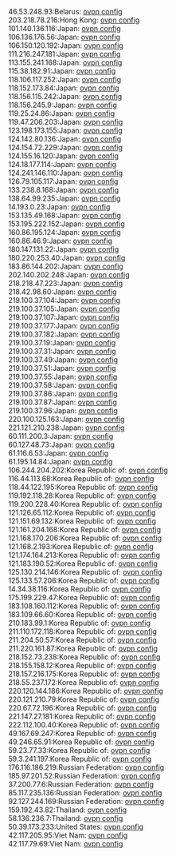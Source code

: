 46.53.248.93:Belarus: [ovpn config](vpn/46_53_248_93.ovpn)  
203.218.78.216:Hong Kong: [ovpn config](vpn/203_218_78_216.ovpn)  
101.140.136.116:Japan: [ovpn config](vpn/101_140_136_116.ovpn)  
106.136.176.56:Japan: [ovpn config](vpn/106_136_176_56.ovpn)  
106.150.120.192:Japan: [ovpn config](vpn/106_150_120_192.ovpn)  
111.216.247.181:Japan: [ovpn config](vpn/111_216_247_181.ovpn)  
113.155.241.168:Japan: [ovpn config](vpn/113_155_241_168.ovpn)  
115.38.182.91:Japan: [ovpn config](vpn/115_38_182_91.ovpn)  
118.106.117.252:Japan: [ovpn config](vpn/118_106_117_252.ovpn)  
118.152.173.84:Japan: [ovpn config](vpn/118_152_173_84.ovpn)  
118.156.115.242:Japan: [ovpn config](vpn/118_156_115_242.ovpn)  
118.156.245.9:Japan: [ovpn config](vpn/118_156_245_9.ovpn)  
119.25.24.86:Japan: [ovpn config](vpn/119_25_24_86.ovpn)  
119.47.206.203:Japan: [ovpn config](vpn/119_47_206_203.ovpn)  
123.198.173.155:Japan: [ovpn config](vpn/123_198_173_155.ovpn)  
124.142.80.136:Japan: [ovpn config](vpn/124_142_80_136.ovpn)  
124.154.72.229:Japan: [ovpn config](vpn/124_154_72_229.ovpn)  
124.155.16.120:Japan: [ovpn config](vpn/124_155_16_120.ovpn)  
124.18.177.114:Japan: [ovpn config](vpn/124_18_177_114.ovpn)  
124.241.146.110:Japan: [ovpn config](vpn/124_241_146_110.ovpn)  
126.79.105.117:Japan: [ovpn config](vpn/126_79_105_117.ovpn)  
133.238.8.168:Japan: [ovpn config](vpn/133_238_8_168.ovpn)  
138.64.99.235:Japan: [ovpn config](vpn/138_64_99_235.ovpn)  
14.193.0.23:Japan: [ovpn config](vpn/14_193_0_23.ovpn)  
153.135.49.168:Japan: [ovpn config](vpn/153_135_49_168.ovpn)  
153.195.222.152:Japan: [ovpn config](vpn/153_195_222_152.ovpn)  
160.86.195.124:Japan: [ovpn config](vpn/160_86_195_124.ovpn)  
160.86.46.9:Japan: [ovpn config](vpn/160_86_46_9.ovpn)  
180.147.131.22:Japan: [ovpn config](vpn/180_147_131_22.ovpn)  
180.220.253.40:Japan: [ovpn config](vpn/180_220_253_40.ovpn)  
183.86.144.202:Japan: [ovpn config](vpn/183_86_144_202.ovpn)  
202.140.202.248:Japan: [ovpn config](vpn/202_140_202_248.ovpn)  
218.218.47.223:Japan: [ovpn config](vpn/218_218_47_223.ovpn)  
218.42.98.60:Japan: [ovpn config](vpn/218_42_98_60.ovpn)  
219.100.37.104:Japan: [ovpn config](vpn/219_100_37_104.ovpn)  
219.100.37.105:Japan: [ovpn config](vpn/219_100_37_105.ovpn)  
219.100.37.107:Japan: [ovpn config](vpn/219_100_37_107.ovpn)  
219.100.37.177:Japan: [ovpn config](vpn/219_100_37_177.ovpn)  
219.100.37.182:Japan: [ovpn config](vpn/219_100_37_182.ovpn)  
219.100.37.19:Japan: [ovpn config](vpn/219_100_37_19.ovpn)  
219.100.37.31:Japan: [ovpn config](vpn/219_100_37_31.ovpn)  
219.100.37.49:Japan: [ovpn config](vpn/219_100_37_49.ovpn)  
219.100.37.51:Japan: [ovpn config](vpn/219_100_37_51.ovpn)  
219.100.37.55:Japan: [ovpn config](vpn/219_100_37_55.ovpn)  
219.100.37.58:Japan: [ovpn config](vpn/219_100_37_58.ovpn)  
219.100.37.86:Japan: [ovpn config](vpn/219_100_37_86.ovpn)  
219.100.37.87:Japan: [ovpn config](vpn/219_100_37_87.ovpn)  
219.100.37.96:Japan: [ovpn config](vpn/219_100_37_96.ovpn)  
220.100.125.163:Japan: [ovpn config](vpn/220_100_125_163.ovpn)  
221.121.210.238:Japan: [ovpn config](vpn/221_121_210_238.ovpn)  
60.111.200.3:Japan: [ovpn config](vpn/60_111_200_3.ovpn)  
60.127.48.73:Japan: [ovpn config](vpn/60_127_48_73.ovpn)  
61.116.6.53:Japan: [ovpn config](vpn/61_116_6_53.ovpn)  
61.195.14.84:Japan: [ovpn config](vpn/61_195_14_84.ovpn)  
106.244.204.202:Korea Republic of: [ovpn config](vpn/106_244_204_202.ovpn)  
116.44.113.68:Korea Republic of: [ovpn config](vpn/116_44_113_68.ovpn)  
118.44.122.195:Korea Republic of: [ovpn config](vpn/118_44_122_195.ovpn)  
119.192.118.28:Korea Republic of: [ovpn config](vpn/119_192_118_28.ovpn)  
119.200.228.40:Korea Republic of: [ovpn config](vpn/119_200_228_40.ovpn)  
121.126.65.112:Korea Republic of: [ovpn config](vpn/121_126_65_112.ovpn)  
121.151.69.132:Korea Republic of: [ovpn config](vpn/121_151_69_132.ovpn)  
121.161.204.168:Korea Republic of: [ovpn config](vpn/121_161_204_168.ovpn)  
121.168.170.206:Korea Republic of: [ovpn config](vpn/121_168_170_206.ovpn)  
121.168.2.193:Korea Republic of: [ovpn config](vpn/121_168_2_193.ovpn)  
121.174.164.213:Korea Republic of: [ovpn config](vpn/121_174_164_213.ovpn)  
121.183.190.52:Korea Republic of: [ovpn config](vpn/121_183_190_52.ovpn)  
125.130.214.146:Korea Republic of: [ovpn config](vpn/125_130_214_146.ovpn)  
125.133.57.206:Korea Republic of: [ovpn config](vpn/125_133_57_206.ovpn)  
14.34.38.116:Korea Republic of: [ovpn config](vpn/14_34_38_116.ovpn)  
175.199.229.47:Korea Republic of: [ovpn config](vpn/175_199_229_47.ovpn)  
183.108.160.112:Korea Republic of: [ovpn config](vpn/183_108_160_112.ovpn)  
183.109.66.60:Korea Republic of: [ovpn config](vpn/183_109_66_60.ovpn)  
210.183.99.1:Korea Republic of: [ovpn config](vpn/210_183_99_1.ovpn)  
211.110.172.118:Korea Republic of: [ovpn config](vpn/211_110_172_118.ovpn)  
211.204.50.57:Korea Republic of: [ovpn config](vpn/211_204_50_57.ovpn)  
211.220.161.87:Korea Republic of: [ovpn config](vpn/211_220_161_87.ovpn)  
218.152.73.238:Korea Republic of: [ovpn config](vpn/218_152_73_238.ovpn)  
218.155.158.12:Korea Republic of: [ovpn config](vpn/218_155_158_12.ovpn)  
218.157.216.175:Korea Republic of: [ovpn config](vpn/218_157_216_175.ovpn)  
218.55.237.172:Korea Republic of: [ovpn config](vpn/218_55_237_172.ovpn)  
220.120.144.186:Korea Republic of: [ovpn config](vpn/220_120_144_186.ovpn)  
220.121.210.79:Korea Republic of: [ovpn config](vpn/220_121_210_79.ovpn)  
220.67.72.196:Korea Republic of: [ovpn config](vpn/220_67_72_196.ovpn)  
221.147.27.181:Korea Republic of: [ovpn config](vpn/221_147_27_181.ovpn)  
222.112.100.40:Korea Republic of: [ovpn config](vpn/222_112_100_40.ovpn)  
49.167.69.247:Korea Republic of: [ovpn config](vpn/49_167_69_247.ovpn)  
49.246.65.91:Korea Republic of: [ovpn config](vpn/49_246_65_91.ovpn)  
59.23.77.33:Korea Republic of: [ovpn config](vpn/59_23_77_33.ovpn)  
59.3.241.197:Korea Republic of: [ovpn config](vpn/59_3_241_197.ovpn)  
176.116.186.219:Russian Federation: [ovpn config](vpn/176_116_186_219.ovpn)  
185.97.201.52:Russian Federation: [ovpn config](vpn/185_97_201_52.ovpn)  
37.200.77.6:Russian Federation: [ovpn config](vpn/37_200_77_6.ovpn)  
85.117.235.136:Russian Federation: [ovpn config](vpn/85_117_235_136.ovpn)  
92.127.244.169:Russian Federation: [ovpn config](vpn/92_127_244_169.ovpn)  
159.192.43.82:Thailand: [ovpn config](vpn/159_192_43_82.ovpn)  
58.136.236.7:Thailand: [ovpn config](vpn/58_136_236_7.ovpn)  
50.39.173.233:United States: [ovpn config](vpn/50_39_173_233.ovpn)  
42.117.205.95:Viet Nam: [ovpn config](vpn/42_117_205_95.ovpn)  
42.117.79.69:Viet Nam: [ovpn config](vpn/42_117_79_69.ovpn)  
